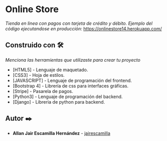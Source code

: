 # Online Store

_Tienda en linea con pagos con tarjeta de crédito y débito._
_Ejemplo del código ejecutandose en producción:_
https://onlinestore14.herokuapp.com/



## Construido con 🛠️

_Menciona las herramientas que utilizaste para crear tu proyecto_

* [HTML5] - Lenguaje de maquetado.
* [CSS3] - Hoja de estilos.
* [JAVASCRIPT] - Lenguaje de programación del frontend.
* [Bootstrap 4] - Librería de css para interfaces gráficas.
* [Stripe] - Pasarela de pagos.
* [Python3] - Lenguaje de programación del backend.
* [Django] - Libreria de python para backend.


## Autor ✒️


* **Allan Jair Escamilla Hernández** -  [jairescamilla](https://github.com/jairescamilla)

